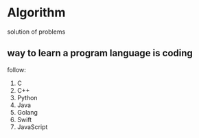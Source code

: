 # Algorithm
solution of problems
## way to learn a program language is coding 
follow:
1. C
2. C++
3. Python
4. Java
5. Golang
6. Swift
7. JavaScript
